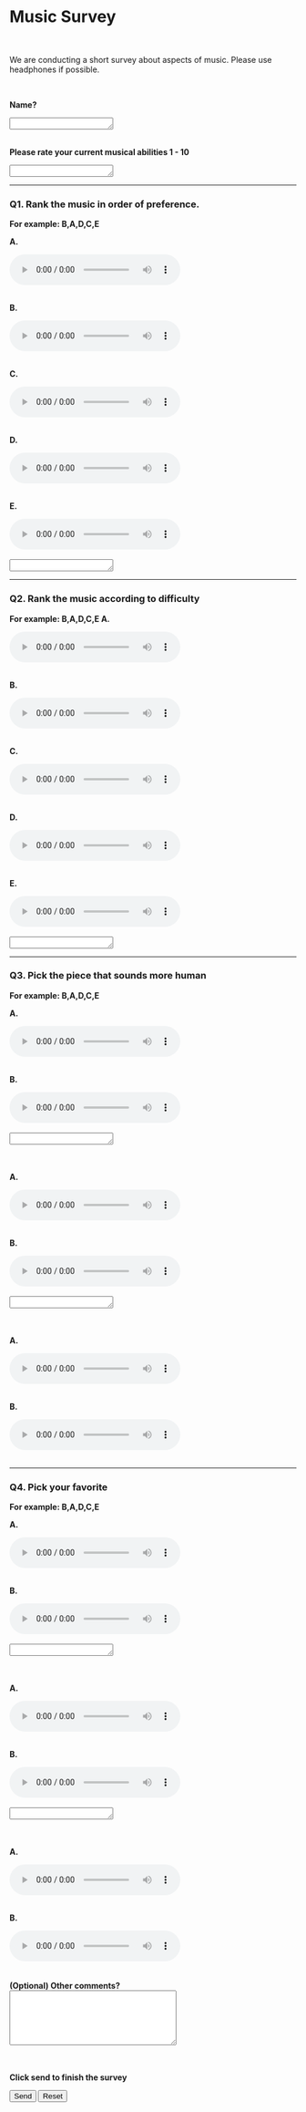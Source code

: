 # Music Survey

<!-- Place this tag in your head or just before your close body tag. -->


<br>




We are conducting a short survey about aspects of music. Please use headphones if possible.



<meta name="viewport" content="width=device-width, initial-scale=1">

<form action="https://formtoemail.com/user_forms.php" method="post">

<input type="hidden" name="user_id" value="15ZGUBUCEH0AJRM5OZBA">
<input type="hidden" name="form_id" value="1"><br>
<b>

**Name?**

<b>
<textarea rows="1" cols="20" type="text" name="EX3 SCORE"></textarea>
<br><br>

**Please rate your current musical abilities 1 - 10**

<b>
<textarea rows="1" cols="20" type="text" name="EX3 SCORE"></textarea>


---
### Q1. Rank the music in order of preference.
For example: B,A,D,C,E

**A.**

<audio controls>
  <source src="../../../a.wav" type="audio/wav">
Your browser does not support the audio element.
</audio><br>
<br>

**B.**

<audio controls>
  <source src="../../../a.wav" type="audio/wav">
Your browser does not support the audio element.
</audio><br>
<br>

**C.**

<audio controls>
  <source src="../../../a.wav" type="audio/wav">
Your browser does not support the audio element.
</audio><br>
<br>

**D.**

<audio controls>
  <source src="../../../a.wav" type="audio/wav">
Your browser does not support the audio element.
</audio><br>
<br>

**E.**

<audio controls>
  <source src="../../../a.wav" type="audio/wav">
Your browser does not support the audio element.
</audio><br>
<br><textarea rows="1" cols="20" type="text" name="EX3 SCORE"></textarea>

---

### Q2. Rank the music according to difficulty
For example: B,A,D,C,E
**A.**

<audio controls>
  <source src="../../../a.wav" type="audio/wav">
Your browser does not support the audio element.
</audio><br>
<br>

**B.**

<audio controls>
  <source src="../../../a.wav" type="audio/wav">
Your browser does not support the audio element.
</audio><br>
<br>

**C.**

<audio controls>
  <source src="../../../a.wav" type="audio/wav">
Your browser does not support the audio element.
</audio><br>
<br>

**D.**

<audio controls>
  <source src="../../../a.wav" type="audio/wav">
Your browser does not support the audio element.
</audio><br>
<br>

**E.**

<audio controls>
  <source src="../../../a.wav" type="audio/wav">
Your browser does not support the audio element.
</audio><br>
<br><textarea rows="1" cols="20" type="text" name="EX3 SCORE"></textarea>

---

### Q3. Pick the piece that sounds more human
For example: B,A,D,C,E

**A.**

<audio controls>
  <source src="../../../a.wav" type="audio/wav">
Your browser does not support the audio element.
</audio><br>
<br>

**B.**

<audio controls>
  <source src="../../../a.wav" type="audio/wav">
Your browser does not support the audio element.
</audio><br>
<br>
<textarea rows="1" cols="20" type="text" name="EX3 SCORE"></textarea><br><br>
<br>


**A.**

<audio controls>
  <source src="../../../a.wav" type="audio/wav">
Your browser does not support the audio element.
</audio><br>
<br>

**B.**

<audio controls>
  <source src="../../../a.wav" type="audio/wav">
Your browser does not support the audio element.
</audio><br>
<br>
<textarea rows="1" cols="20" type="text" name="EX3 SCORE"></textarea><br><br>
<br>


**A.**

<audio controls>
  <source src="../../../a.wav" type="audio/wav">
Your browser does not support the audio element.
</audio><br>
<br>

**B.**

<audio controls>
  <source src="../../../a.wav" type="audio/wav">
Your browser does not support the audio element.
</audio><br>
<br>

---

### Q4. Pick your favorite
For example: B,A,D,C,E

**A.**

<audio controls>
  <source src="../../../a.wav" type="audio/wav">
Your browser does not support the audio element.
</audio><br>
<br>

**B.**

<audio controls>
  <source src="../../../a.wav" type="audio/wav">
Your browser does not support the audio element.
</audio><br>
<br>
<textarea rows="1" cols="20" type="text" name="EX3 SCORE"></textarea><br><br>
<br>


**A.**

<audio controls>
  <source src="../../../a.wav" type="audio/wav">
Your browser does not support the audio element.
</audio><br>
<br>

**B.**

<audio controls>
  <source src="../../../a.wav" type="audio/wav">
Your browser does not support the audio element.
</audio><br>
<br>
<textarea rows="1" cols="20" type="text" name="EX3 SCORE"></textarea><br><br>
<br>


**A.**

<audio controls>
  <source src="../../../a.wav" type="audio/wav">
Your browser does not support the audio element.
</audio><br>
<br>

**B.**

<audio controls>
  <source src="../../../a.wav" type="audio/wav">
Your browser does not support the audio element.
</audio><br>
<br>

<br>
(Optional) Other comments? <br>
<textarea rows="6" style="width:22em" placeholder="" type="text" name="comment"></textarea><br><br><br>

**Click send to finish the survey**

<input type="submit" value="Send">
<input type="reset" value="Reset">
</form>
<br>
